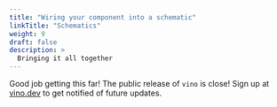 ```yaml
---
title: "Wiring your component into a schematic"
linkTitle: "Schematics"
weight: 9
draft: false
description: >
  Bringing it all together
---
```


Good job getting this far! The public release of `vino` is close! Sign up at [vino.dev](https://vino.dev/) to get notified of future updates.
